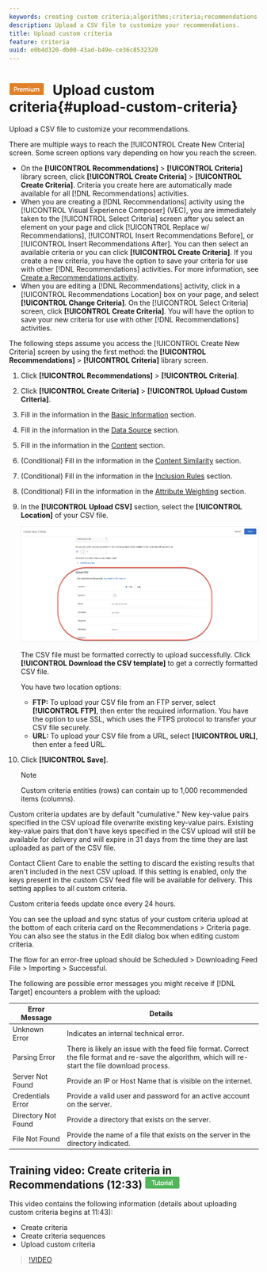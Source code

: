 ```yaml
---
keywords: creating custom criteria;algorithms;criteria;recommendations criteria;csv;ftp;upload csv
description: Upload a CSV file to customize your recommendations.
title: Upload custom criteria
feature: criteria
uuid: e0b4d320-db00-43ad-b49e-ce36c8532320
---
```


# ![PREMIUM](/help/assets/premium.png) Upload custom criteria{#upload-custom-criteria}

Upload a CSV file to customize your recommendations.

There are multiple ways to reach the [!UICONTROL Create New Criteria] screen. Some screen options vary depending on how you reach the screen.

* On the **[!UICONTROL Recommendations]** > **[!UICONTROL Criteria]** library screen, click **[!UICONTROL Create Criteria]** > **[!UICONTROL Create Criteria]**. Criteria you create here are automatically made available for all [!DNL Recommendations] activities.
* When you are creating a [!DNL Recommendations] activity using the [!UICONTROL Visual Experience Composer] (VEC), you are immediately taken to the [!UICONTROL Select Criteria] screen after you select an element on your page and click [!UICONTROL Replace w/ Recommendations], [!UICONTROL Insert Recommendations Before], or [!UICONTROL Insert Recommendations After]. You can then select an available criteria or you can click **[!UICONTROL Create Criteria]**. If you create a new criteria, you have the option to save your criteria for use with other [!DNL Recommendations] activities. For more information, see [Create a Recommendations activity](/help/c-recommendations/t-create-recs-activity/create-recs-activity.md).
* When you are editing a [!DNL Recommendations] activity, click in a [!UICONTROL Recommendations Location] box on your page, and select **[!UICONTROL Change Criteria]**. On the [!UICONTROL Select Criteria] screen, click **[!UICONTROL Create Criteria]**. You will have the option to save your new criteria for use with other [!DNL Recommendations] activities.

The following steps assume you access the [!UICONTROL Create New Criteria] screen by using the first method: the **[!UICONTROL Recommendations]** > **[!UICONTROL Criteria]** library screen.

1. Click **[!UICONTROL Recommendations]** > **[!UICONTROL Criteria]**.

1. Click **[!UICONTROL Create Criteria]** > **[!UICONTROL Upload Custom Criteria]**.

1. Fill in the information in the [Basic Information](/help/c-recommendations/c-algorithms/create-new-algorithm.md#info) section.

1. Fill in the information in the [Data Source](/help/c-recommendations/c-algorithms/create-new-algorithm.md#data-source) section.

1. Fill in the information in the [Content](/help/c-recommendations/c-algorithms/create-new-algorithm.md#content) section.

1. (Conditional) Fill in the information in the [Content Similarity](/help/c-recommendations/c-algorithms/create-new-algorithm.md#similarity) section.

1. (Conditional) Fill in the information in the [Inclusion Rules](/help/c-recommendations/c-algorithms/create-new-algorithm.md#inclusion) section.

1. (Conditional) Fill in the information in the [Attribute Weighting](/help/c-recommendations/c-algorithms/create-new-algorithm.md#weighting) section.

1. In the **[!UICONTROL Upload CSV]** section, select the **[!UICONTROL Location]** of your CSV file.

    ![Upload CSV section](/help/c-recommendations/c-algorithms/assets/upload-csv.png)

   The CSV file must be formatted correctly to upload successfully. Click **[!UICONTROL Download the CSV template]** to get a correctly formatted CSV file.

   You have two location options:

    * **FTP:** To upload your CSV file from an FTP server, select **[!UICONTROL FTP]**, then enter the required information. You have the option to use SSL, which uses the FTPS protocol to transfer your CSV file securely. 
    * **URL:** To upload your CSV file from a URL, select **[!UICONTROL URL]**, then enter a feed URL.

1. Click **[!UICONTROL Save]**.

   >[!NOTE]
   >
   >Custom criteria entities (rows) can contain up to 1,000 recommended items (columns).

Custom criteria updates are by default "cumulative." New key-value pairs specified in the CSV upload file overwrite existing key-value pairs. Existing key-value pairs that don't have keys specified in the CSV upload will still be available for delivery and will expire in 31 days from the time they are last uploaded as part of the CSV file.

Contact Client Care to enable the setting to discard the existing results that aren't included in the next CSV upload. If this setting is enabled, only the keys present in the custom CSV feed file will be available for delivery. This setting applies to all custom criteria.

Custom criteria feeds update once every 24 hours.

You can see the upload and sync status of your custom criteria upload at the bottom of each criteria card on the Recommendations > Criteria page. You can also see the status in the Edit dialog box when editing custom criteria.

The flow for an error-free upload should be Scheduled > Downloading Feed File > Importing > Successful.

The following are possible error messages you might receive if [!DNL Target] encounters a problem with the upload:

| Error Message | Details |
|--- |--- |
|Unknown Error|Indicates an internal technical error.|
|Parsing Error|There is likely an issue with the feed file format. Correct the file format and re-save the algorithm, which will re-start the file download process.|
|Server Not Found|Provide an IP or Host Name that is visible on the internet.|
|Credentials Error|Provide a valid user and password for an active account on the server.|
|Directory Not Found|Provide a directory that exists on the server.|
|File Not Found|Provide the name of a file that exists on the server in the directory indicated.|

## Training video: Create criteria in Recommendations (12:33) ![Tutorial badge](/help/assets/tutorial.png)

This video contains the following information (details about uploading custom criteria begins at 11:43):

* Create criteria
* Create criteria sequences
* Upload custom criteria

>[!VIDEO](https://video.tv.adobe.com/v/27694?quality=12)